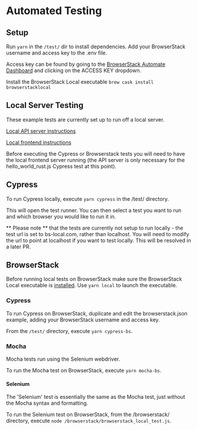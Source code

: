 # Automated Testing

## Setup

Run `yarn` in the `/test/` dir to install dependencies.
Add your BrowserStack username and access key to the .env file.

Access key can be found by going to the [BrowserStack Automate Dashboard](https://automate.browserstack.com/dashboard/v2/) and clicking on the ACCESS KEY dropdown.

Install the BrowserStack Local executable `brew cask install browserstacklocal`

## Local Server Testing

These example tests are currently set up to run off a local server.

[Local API server instructions](../hello-world/README.md)

[Local frontend instructions](../frontend)

Before executing the Cypress or Browserstack tests you will need to have the local frontend server running (the API server is only necessary for the hello_world_rust.js Cypress test at this point).

## Cypress

To run Cypress locally, execute `yarn cypress` in the /test/ directory.

This will open the test runner. You can then select a test you want to run and which browser you would like to run it in.

** Please note ** that the tests are currently not setup to run locally - the test url is set to bs-local.com, rather than localhost. You will need to modify the url to point at localhost if you want to test locally. This will be resolved in a later PR.

## BrowserStack

Before running local tests on BrowserStack make sure the BrowserStack Local executable is [installed](#setup).
Use `yarn local` to launch the executable.

### Cypress

To run Cypress on BrowserStack, duplicate and edit the browserstack.json example, adding your BrowserStack username and access key.

From the `/test/` directory, execute `yarn cypress-bs`.

### Mocha

Mocha tests run using the Selenium webdriver.

To run the Mocha test on BrowserStack, execute `yarn mocha-bs`.

#### Selenium

The 'Selenium' test is essentially the same as the Mocha test, just without the Mocha syntax and formatting.

To run the Selenium test on BrowserStack, from the /browserstack/ directory, execute `node /browserstack/browserstack_local_test.js`.

